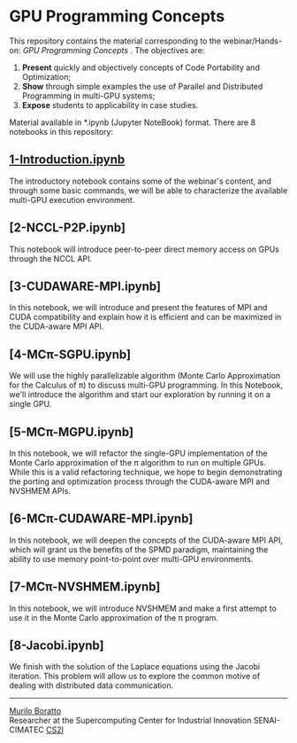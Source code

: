 # GPU Programming Concepts <br />

This repository contains the material corresponding to the webinar/Hands-on: _GPU Programming Concepts_ . The objectives are:

1. **Present** quickly and objectively concepts of Code Portability and Optimization;
2. **Show** through simple examples the use of Parallel and Distributed Programming in multi-GPU systems;
3. **Expose** students to applicability in case studies.

Material available in \*.ipynb (Jupyter NoteBook) format. There are 8 notebooks in this repository:

## [1-Introduction.ipynb](https://drive.google.com/file/d/1_zO2X7NBBinrXhycOz7IBgEi6gr_M-Vi/view?usp=sharing)
The introductory notebook contains some of the webinar's content, and through some basic commands, we will be able to characterize the available multi-GPU execution environment.

## [2-NCCL-P2P.ipynb]
This notebook will introduce peer-to-peer direct memory access on GPUs through the NCCL API.

## [3-CUDAWARE-MPI.ipynb]
In this notebook, we will introduce and present the features of MPI and CUDA compatibility and explain how it is efficient and can be maximized in the CUDA-aware MPI API.

## [4-MCπ-SGPU.ipynb]
We will use the highly parallelizable algorithm (Monte Carlo Approximation for the Calculus of π) to discuss multi-GPU programming. In this Notebook, we'll introduce the algorithm and start our exploration by running it on a single GPU.

## [5-MCπ-MGPU.ipynb]
In this notebook, we will refactor the single-GPU implementation of the Monte Carlo approximation of the π algorithm to run on multiple GPUs. While this is a valid refactoring technique, we hope to begin demonstrating the porting and optimization process through the CUDA-aware MPI and NVSHMEM APIs.

## [6-MCπ-CUDAWARE-MPI.ipynb]
In this notebook, we will deepen the concepts of the CUDA-aware MPI API, which will grant us the benefits of the SPMD paradigm, maintaining the ability to use memory point-to-point over multi-GPU environments.

## [7-MCπ-NVSHMEM.ipynb]
In this notebook, we will introduce NVSHMEM and make a first attempt to use it in the Monte Carlo approximation of the π program.

## [8-Jacobi.ipynb]
We finish with the solution of the Laplace equations using the Jacobi iteration. This problem will allow us to explore the common motive of dealing with distributed data communication.

---

[Murilo Boratto](http://lattes.cnpq.br/9222855062709254) <br/>
Researcher at the Supercomputing Center for Industrial Innovation SENAI-CIMATEC [CS2I](http://www.senaicimatec.com.br/) <br/>
